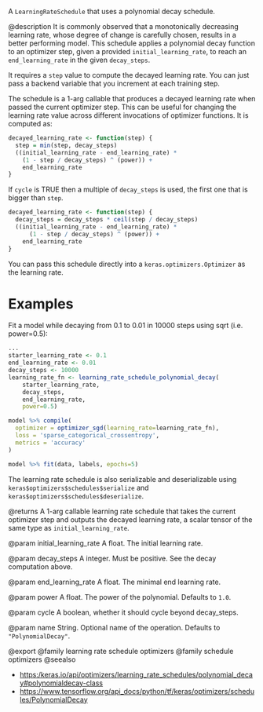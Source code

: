 A `LearningRateSchedule` that uses a polynomial decay schedule.

@description
It is commonly observed that a monotonically decreasing learning rate, whose
degree of change is carefully chosen, results in a better performing model.
This schedule applies a polynomial decay function to an optimizer step,
given a provided `initial_learning_rate`, to reach an `end_learning_rate`
in the given `decay_steps`.

It requires a `step` value to compute the decayed learning rate. You
can just pass a backend variable that you increment at each training
step.

The schedule is a 1-arg callable that produces a decayed learning rate
when passed the current optimizer step. This can be useful for changing the
learning rate value across different invocations of optimizer functions.
It is computed as:


```r
decayed_learning_rate <- function(step) {
  step = min(step, decay_steps)
  ((initial_learning_rate - end_learning_rate) *
    (1 - step / decay_steps) ^ (power)) +
    end_learning_rate
}
```

If `cycle` is TRUE then a multiple of `decay_steps` is used, the first one
that is bigger than `step`.


```r
decayed_learning_rate <- function(step) {
  decay_steps = decay_steps * ceil(step / decay_steps)
  ((initial_learning_rate - end_learning_rate) *
      (1 - step / decay_steps) ^ (power)) +
    end_learning_rate
}
```

You can pass this schedule directly into a `keras.optimizers.Optimizer`
as the learning rate.

# Examples
Fit a model while decaying from 0.1 to 0.01 in 10000 steps using
sqrt (i.e. power=0.5):


```r
...
starter_learning_rate <- 0.1
end_learning_rate <- 0.01
decay_steps <- 10000
learning_rate_fn <- learning_rate_schedule_polynomial_decay(
    starter_learning_rate,
    decay_steps,
    end_learning_rate,
    power=0.5)

model %>% compile(
  optimizer = optimizer_sgd(learning_rate=learning_rate_fn),
  loss = 'sparse_categorical_crossentropy',
  metrics = 'accuracy'
)

model %>% fit(data, labels, epochs=5)
```

The learning rate schedule is also serializable and deserializable using
`keras$optimizers$schedules$serialize` and
`keras$optimizers$schedules$deserialize`.

@returns
A 1-arg callable learning rate schedule that takes the current optimizer
step and outputs the decayed learning rate, a scalar tensor of the
same type as `initial_learning_rate`.

@param initial_learning_rate
A float. The initial learning rate.

@param decay_steps
A integer. Must be positive. See the decay
computation above.

@param end_learning_rate
A float. The minimal end learning rate.

@param power
A float. The power of the polynomial. Defaults to
`1.0`.

@param cycle
A boolean, whether it should cycle beyond decay_steps.

@param name
String.  Optional name of the operation. Defaults to
`"PolynomialDecay"`.

@export
@family learning rate schedule optimizers
@family schedule optimizers
@seealso
+ <https:/keras.io/api/optimizers/learning_rate_schedules/polynomial_decay#polynomialdecay-class>
+ <https://www.tensorflow.org/api_docs/python/tf/keras/optimizers/schedules/PolynomialDecay>

